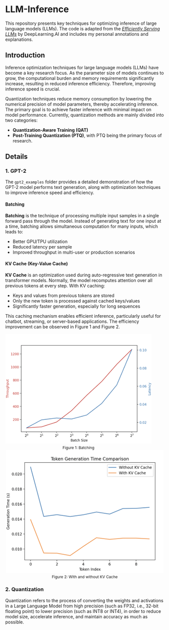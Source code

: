 # LLM-Inference
This repository presents key techniques for optimizing inference of large language models (LLMs). The code is adapted from the [*Efficiently Serving LLMs*](https://www.deeplearning.ai/short-courses/efficient-llm-inference/) by DeepLearning.AI and includes my personal annotations and explanations.
## Introduction

Inference optimization techniques for large language models (LLMs) have become a key research focus. As the parameter size of models continues to grow, the computational burden and memory requirements significantly increase, resulting in reduced inference efficiency. Therefore, improving inference speed is crucial.

Quantization techniques reduce memory consumption by lowering the numerical precision of model parameters, thereby accelerating inference. The primary goal is to achieve faster inference with minimal impact on model performance. Currently, quantization methods are mainly divided into two categories:

- **Quantization-Aware Training (QAT)**
- **Post-Training Quantization (PTQ)**, with PTQ being the primary focus of research.

## Details
### 1. GPT-2

The `gpt2_examples` folder provides a detailed demonstration of how the GPT-2 model performs text generation, along with optimization techniques to improve inference speed and efficiency.


#### Batching

**Batching** is the technique of processing multiple input samples in a single forward pass through the model. 
Instead of generating text for one input at a time, batching allows simultaneous computation for many inputs, 
which leads to:

- Better GPU/TPU utilization
- Reduced latency per sample
- Improved throughput in multi-user or production scenarios

#### KV Cache (Key-Value Cache)

**KV Cache** is an optimization used during auto-regressive text generation in transformer models.
Normally, the model recomputes attention over all previous tokens at every step. With KV caching:

- Keys and values from previous tokens are stored
- Only the new token is processed against cached keys/values
- Significantly faster generation, especially for long sequences

This caching mechanism enables efficient inference, particularly useful for chatbot, streaming, 
or server-based applications.
The efficiency improvement can be observed in Figure 1 and Figure 2.

<div align="center">
  <div style="display:inline-block; text-align:center; margin-right:40px;">
    <img src="imgs/img1.jpg" alt="Batching" width="500"/><br>
    <span style="font-size:12px">Figure 1: Batching</span>
  </div>
  <div style="display:inline-block; text-align:center;">
    <img src="imgs/img2.jpg" alt="With and without KV Cache" width="500"/><br>
    <span style="font-size:12px">Figure 2: With and without KV Cache</span>
  </div>
</div>





### 2. Quantization
Quantization refers to the process of converting the weights and activations in a Large Language Model from high precision (such as FP32, i.e., 32-bit floating point) to lower precision (such as INT8 or INT4), in order to reduce model size, accelerate inference, and maintain accuracy as much as possible.
